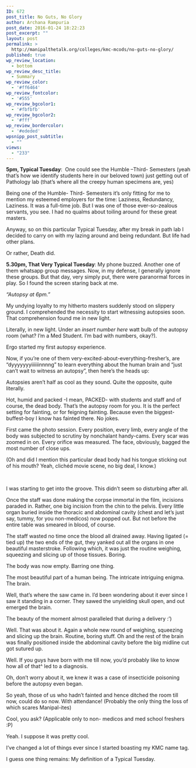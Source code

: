 ```yaml
---
ID: 672
post_title: No Guts, No Glory
author: Archana Rampuria
post_date: 2016-01-24 18:22:23
post_excerpt: ""
layout: post
permalink: >
  http://manipalthetalk.org/colleges/kmc-mcods/no-guts-no-glory/
published: true
wp_review_location:
  - bottom
wp_review_desc_title:
  - Summary
wp_review_color:
  - '#ff6464'
wp_review_fontcolor:
  - '#555'
wp_review_bgcolor1:
  - '#fbfbfb'
wp_review_bgcolor2:
  - '#fff'
wp_review_bordercolor:
  - '#ededed'
wpsnipp_post_subtitle:
  - ""
views:
  - "233"
---
```

<strong>5pm, Typical Tuesday</strong>:  One could see the Humble –Third- Semesters (yeah that’s how we identify students here in our beloved town) just getting out of Pathology lab (that’s where all the creepy human specimens are, yes)

Being one of the Humble- Third- Semesters it’s only fitting for me to mention my esteemed employers for the time: Laziness, Redundancy, Laziness. It was a full-time job. But I was one of those ever-so-zealous servants, you see. I had no qualms about toiling around for these great masters.

Anyway, so on this particular Typical Tuesday, after my break in path lab I decided to carry on with my lazing around and being redundant. But life had other plans.

Or rather, Death did.

<strong>5.30pm, That Very Typical Tuesday</strong>: My phone buzzed. Another one of them whatsapp group messages. Now, in my defense, I generally ignore these groups. But that day, very simply put, there were paranormal forces in play. So I found the screen staring back at me.

<em>“Autopsy at 6pm.”</em>

My undying loyalty to my hitherto masters suddenly stood on slippery ground. I comprehended the necessity to start witnessing autopsies soon. That comprehension found me in new light.

Literally, in new light. Under an *insert number here* watt bulb of the autopsy room (what? I’m a Med Student. I’m bad with numbers, okay?).

Ergo started my first autopsy experience.

Now, if you’re one of them very-excited-about-everything-fresher’s, are “dyyyyyyyiiiiiinnnng” to learn everything about the human brain and “just can’t wait to witness an autopsy”, then here’s the heads up:

Autopsies aren’t half as cool as they sound. Quite the opposite, quite literally.

Hot, humid and packed -I mean, PACKED- with students and staff and of course, the dead body. That’s the autopsy room for you. It is the perfect setting for fainting, or for feigning fainting. Because even the biggest-buffest-boy I know has fainted there. No jokes.

First came the photo session. Every position, every limb, every angle of the body was subjected to scrutiny by nonchalant handy-cams. Every scar was zoomed in on. Every orifice was measured. The face, obviously, bagged the most number of close ups.

(Oh and did I mention this particular dead body had his tongue sticking out of his mouth? Yeah, clichéd movie scene, no big deal, I know.)

&nbsp;

I was starting to get into the groove. This didn’t seem so disturbing after all.

Once the staff was done making the corpse immortal in the film, incisions paraded in. Rather, one big incision from the chin to the pelvis. Every little organ buried inside the thoracic and abdominal cavity (chest and let’s just say, tummy, for you non-medicos) now popped out. But not before the entire table was smeared in blood, of course.

The staff wasted no time once the blood all drained away. Having ligated (= tied up) the two ends of the gut, they yanked out all the organs in one beautiful masterstroke. Following which, it was just the routine weighing, squeezing and slicing up of those tissues. Boring.

The body was now empty. Barring one thing.

The most beautiful part of a human being. The intricate intriguing enigma. The brain.

Well, that’s where the saw came in. I’d been wondering about it ever since I saw it standing in a corner. They sawed the unyielding skull open, and out emerged the brain.

The beauty of the moment almost paralleled that during a delivery :’)

Well. That was about it. Again a whole new round of weighing, squeezing and slicing up the brain. Routine, boring stuff. Oh and the rest of the brain was finally positioned inside the abdominal cavity before the big midline cut got sutured up.

Well. If you guys have born with me till now, you’d probably like to know how all of that^ led to a diagnosis.

Oh, don’t worry about it, we knew it was a case of insecticide poisoning before the autopsy even began.

So yeah, those of us who hadn’t fainted and hence ditched the room till now, could do so now. With attendance! (Probably the only thing the loss of which scares Manipal-ites)

Cool, you ask? (Applicable only to non- medicos and med school freshers :P)

Yeah. I suppose it was pretty cool.

I’ve changed a lot of things ever since I started boasting my KMC name tag.

I guess one thing remains: My definition of a Typical Tuesday.